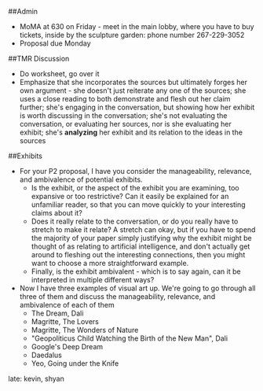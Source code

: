 ##Admin
- MoMA at 630 on Friday - meet in the main lobby, where you have to buy tickets, inside by the sculpture garden: phone number 267-229-3052
- Proposal due Monday

##TMR Discussion
- Do worksheet, go over it
- Emphasize that she incorporates the sources but ultimately forges her own argument - she doesn't just reiterate any one of the sources; she uses a close reading to both demonstrate and flesh out her claim further; she's engaging in the conversation, but showing how her exhibit is worth discussing in the conversation; she's not evaluating the conversation, or evaluating her sources, nor is she evaluating her exhibit; she's **analyzing** her exhibit and its relation to the ideas in the sources

##Exhibits
- For your P2 proposal, I have you consider the manageability, relevance, and ambivalence of potential exhibits.
  - Is the exhibit, or the aspect of the exhibit you are examining, too expansive or too restrictive? Can it easily be explained for an unfamiliar reader, so that you can move quickly to your interesting claims about it?
  - Does it really relate to the conversation, or do you really have to stretch to make it relate? A stretch can okay, but if you have to spend the majority of your paper simply justifying why the exhibit might be thought of as relating to artificial intelligence, and don't actually get around to fleshing out the interesting connections, then you might want to choose a more straightforward example.
  - Finally, is the exhibit ambivalent - which is to say again, can it be interpreted in multiple different ways?
- Now I have three examples of visual art up. We're going to go through all three of them and discuss the manageability, relevance, and ambivalence of each of them
    - The Dream, Dali
    - Magritte, The Lovers
    - Magritte, The Wonders of Nature
    - "Geopoliticus Child Watching the Birth of the New Man", Dali
    - Google's Deep Dream
    - Daedalus
    - Yeo, Going under the Knife

late: kevin, shyan 
